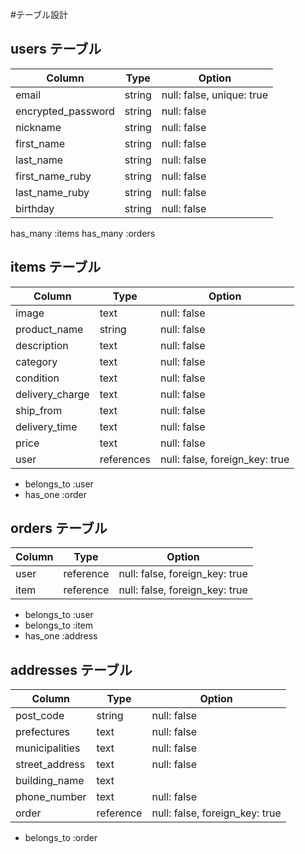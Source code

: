 #テーブル設計

## users テーブル

| Column             | Type   | Option                    |
| ------------------ | ------ | ------------------------- |
| email              | string | null: false, unique: true |
| encrypted_password | string | null: false               |
| nickname           | string | null: false               |
| first_name         | string | null: false               |
| last_name          | string | null: false               |
| first_name_ruby    | string | null: false               |
| last_name_ruby     | string | null: false               |
| birthday           | string | null: false               |

has_many :items
has_many :orders

## items テーブル

| Column          | Type       | Option
| --------------- | ---------- | ------------------------------ |
| image           | text       | null: false                    |
| product_name    | string     | null: false                    |
| description     | text       | null: false                    |
| category        | text       | null: false                    |
| condition       | text       | null: false                    |
| delivery_charge | text       | null: false                    |
| ship_from       | text       | null: false                    |
| delivery_time   | text       | null: false                    |
| price           | text       | null: false                    |
| user            | references | null: false, foreign_key: true |

- belongs_to :user
- has_one :order

## orders テーブル

| Column  | Type      | Option                         |
| ------- | --------- | ------------------------------ |
| user    | reference | null: false, foreign_key: true |
| item    | reference | null: false, foreign_key: true |

- belongs_to :user
- belongs_to :item
- has_one :address

## addresses テーブル

| Column         | Type      | Option                         |
| -------------- | --------- | ------------------------------ |
| post_code      | string    | null: false                    |
| prefectures    | text      | null: false                    |
| municipalities | text      | null: false                    | 
| street_address | text      | null: false                    |
| building_name  | text      |                                |
| phone_number   | text      | null: false                    |
| order          | reference | null: false, foreign_key: true |

- belongs_to :order